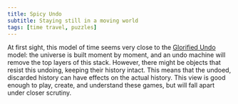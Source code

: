 ```yaml
---
title: Spicy Undo
subtitle: Staying still in a moving world
tags: [time travel, puzzles]
---
```


<!--Like the [Glorified Undo](/time-genres/glorified-undo) model, 
Spicy Undo takes the [growing block view](https://en.wikipedia.org/wiki/Growing_block_universe), in which time is built
moment by moment. This growth can be undoed, by removing the top layers of this stack and leaving the universe in a previous state,
after which new layers will grow on top of the new present, overwriting the undoed history. Unlike the 
[Glorified Undo](/time-genres/glorified-undo) model, however, there are objects that are inmune to this undoing. This means that the
undoed, discarded history can have effects on the actual history, which opens up -->

At first sight, this model of time seems very close to the [Glorified Undo](/time-genres/glorified-undo) model: the universe is built
moment by moment, and an undo machine will remove the top layers of this stack. However, there might be objects that resist this undoing,
keeping their history intact. This means that the undoed, discarded history can have effects on the actual history. This view is good
enough to play, create, and understand these games, but will fall apart under closer scrutiny. 

<!--each instant a new layer
is added on top of the universe stack-->
